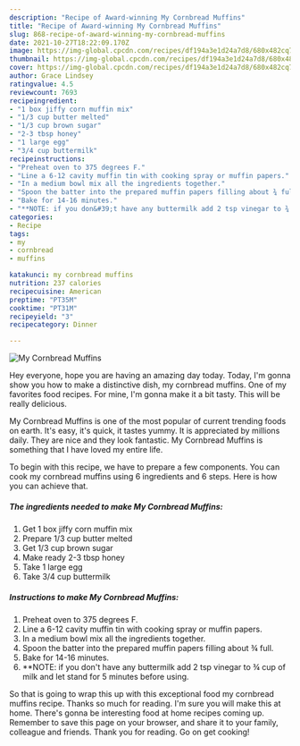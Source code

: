 ```yaml
---
description: "Recipe of Award-winning My Cornbread Muffins"
title: "Recipe of Award-winning My Cornbread Muffins"
slug: 868-recipe-of-award-winning-my-cornbread-muffins
date: 2021-10-27T18:22:09.170Z
image: https://img-global.cpcdn.com/recipes/df194a3e1d24a7d8/680x482cq70/my-cornbread-muffins-recipe-main-photo.jpg
thumbnail: https://img-global.cpcdn.com/recipes/df194a3e1d24a7d8/680x482cq70/my-cornbread-muffins-recipe-main-photo.jpg
cover: https://img-global.cpcdn.com/recipes/df194a3e1d24a7d8/680x482cq70/my-cornbread-muffins-recipe-main-photo.jpg
author: Grace Lindsey
ratingvalue: 4.5
reviewcount: 7693
recipeingredient:
- "1 box jiffy corn muffin mix"
- "1/3 cup butter melted"
- "1/3 cup brown sugar"
- "2-3 tbsp honey"
- "1 large egg"
- "3/4 cup buttermilk"
recipeinstructions:
- "Preheat oven to 375 degrees F."
- "Line a 6-12 cavity muffin tin with cooking spray or muffin papers."
- "In a medium bowl mix all the ingredients together."
- "Spoon the batter into the prepared muffin papers filling about ¾ full."
- "Bake for 14-16 minutes."
- "**NOTE: if you don&#39;t have any buttermilk add 2 tsp vinegar to ¾ cup of milk and let stand for 5 minutes before using."
categories:
- Recipe
tags:
- my
- cornbread
- muffins

katakunci: my cornbread muffins 
nutrition: 237 calories
recipecuisine: American
preptime: "PT35M"
cooktime: "PT31M"
recipeyield: "3"
recipecategory: Dinner

---
```



![My Cornbread Muffins](https://img-global.cpcdn.com/recipes/df194a3e1d24a7d8/680x482cq70/my-cornbread-muffins-recipe-main-photo.jpg)

Hey everyone, hope you are having an amazing day today. Today, I'm gonna show you how to make a distinctive dish, my cornbread muffins. One of my favorites food recipes. For mine, I'm gonna make it a bit tasty. This will be really delicious.

My Cornbread Muffins is one of the most popular of current trending foods on earth. It's easy, it's quick, it tastes yummy. It is appreciated by millions daily. They are nice and they look fantastic. My Cornbread Muffins is something that I have loved my entire life.




To begin with this recipe, we have to prepare a few components. You can cook my cornbread muffins using 6 ingredients and 6 steps. Here is how you can achieve that.

<!--inarticleads1-->

##### The ingredients needed to make My Cornbread Muffins:

1. Get 1 box jiffy corn muffin mix
1. Prepare 1/3 cup butter melted
1. Get 1/3 cup brown sugar
1. Make ready 2-3 tbsp honey
1. Take 1 large egg
1. Take 3/4 cup buttermilk




<!--inarticleads2-->

##### Instructions to make My Cornbread Muffins:

1. Preheat oven to 375 degrees F.
1. Line a 6-12 cavity muffin tin with cooking spray or muffin papers.
1. In a medium bowl mix all the ingredients together.
1. Spoon the batter into the prepared muffin papers filling about ¾ full.
1. Bake for 14-16 minutes.
1. **NOTE: if you don&#39;t have any buttermilk add 2 tsp vinegar to ¾ cup of milk and let stand for 5 minutes before using.




So that is going to wrap this up with this exceptional food my cornbread muffins recipe. Thanks so much for reading. I'm sure you will make this at home. There's gonna be interesting food at home recipes coming up. Remember to save this page on your browser, and share it to your family, colleague and friends. Thank you for reading. Go on get cooking!
